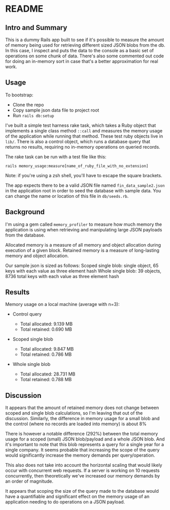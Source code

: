# README

## Intro and Summary

This is a dummy Rails app built to see if it's possible to measure the amount of memory being used for retrieving different sized JSON blobs from the db. In this case, I inspect and puts the data to the console as a basic set of operations on some chunk of data. There's also some commented out code for doing an in-memory sort in case that's a better approximation for real work.

## Usage

To bootstrap:

- Clone the repo
- Copy sample json data file to project root
- Run `rails db:setup`

I've built a simple test harness rake task, which takes a Ruby object that implements a single class method `::call` and measures the memory usage of the application while running that method. These test ruby objects live in `lib/`. There is also a control object, which runs a database query that returns no results, requiring no in-memory operations on queried records.

The rake task can be run with a test file like this:

`rails memory_usage:measure[name_of_ruby_file_with_no_extension]`

Note: if you're using a zsh shell, you'll have to escape the square brackets.

The app expects there to be a valid JSON file named `fin_data_sample2.json` in the application root in order to seed the database with sample data. You can change the name or location of this file in `db/seeds.rb`.

## Background

I'm using a gem called `memory_profiler` to measure how much memory the application is using when retrieving and manipulating large JSON payloads from the database.

Allocated memory is a measure of all memory and object allocation during execution of a given block. Retained memory is a measure of long-lasting memory and object allocation.

Our sample json is sized as follows:
Scoped single blob: single object, 65 keys with each value as three element hash
Whole single blob: 39 objects, 8736 total keys with each value as three element hash

## Results

Memory usage on a local machine (average with n=3):

- Control query
  - Total allocated: 9.139 MB
  - Total retained:  0.690 MB

- Scoped single blob
  - Total allocated: 9.847 MB
  - Total retained:  0.786 MB

- Whole single blob
  - Total allocated: 28.731 MB
  - Total retained:  0.788 MB

## Discussion

It appears that the amount of retained memory does not change between scoped and single blob calculations, so I'm leaving that out of the discussion. Similarly, the difference in memory usage for a small blob and the control (where no records are loaded into memory) is about 8%

There is however a notable difference (292%) between the total memory usage for a scoped (small) JSON blob/payload and a whole JSON blob. And it's important to note that this blob represents a query for a single year for a single company. It seems probable that increasing the scope of the query would significantly increase the memory demands per query/operation.

This also does not take into account the horizontal scaling that would likely occur with concurrent web requests. If a server is working on 10 requests concurrently, then theoretically we've increased our memory demands by an order of magnitude.

It appears that scoping the size of the query made to the database would have a quantifiable and significant effect on the memory usage of an application needing to do operations on a JSON payload.

